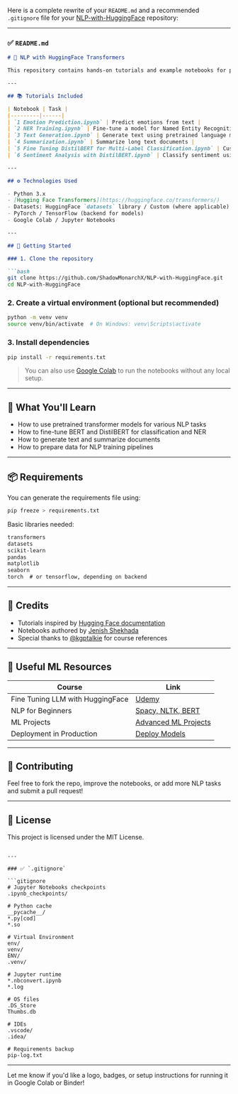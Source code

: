 Here is a complete rewrite of your `README.md` and a recommended `.gitignore` file for your [NLP-with-HuggingFace](https://github.com/ShadowMonarchX/NLP-with-HuggingFace.git) repository:

---

### ✅ `README.md`

````markdown
# 🤗 NLP with HuggingFace Transformers

This repository contains hands-on tutorials and example notebooks for performing various Natural Language Processing (NLP) tasks using Hugging Face's `transformers` library.

---

## 📚 Tutorials Included

| Notebook | Task |
|---------|------|
| `1 Emotion Prediction.ipynb` | Predict emotions from text |
| `2 NER Training.ipynb` | Fine-tune a model for Named Entity Recognition |
| `3 Text Generation.ipynb` | Generate text using pretrained language models |
| `4 Summarization.ipynb` | Summarize long text documents |
| `5 Fine Tuning DistilBERT for Multi-Label Classification.ipynb` | Custom fine-tuning for multi-label tasks |
| `6 Sentiment Analysis with DistilBERT.ipynb` | Classify sentiment using pretrained models |

---

## ⚙️ Technologies Used

- Python 3.x
- [Hugging Face Transformers](https://huggingface.co/transformers/)
- Datasets: HuggingFace `datasets` library / Custom (where applicable)
- PyTorch / TensorFlow (backend for models)
- Google Colab / Jupyter Notebooks

---

## 🚀 Getting Started

### 1. Clone the repository

```bash
git clone https://github.com/ShadowMonarchX/NLP-with-HuggingFace.git
cd NLP-with-HuggingFace
````

### 2. Create a virtual environment (optional but recommended)

```bash
python -m venv venv
source venv/bin/activate  # On Windows: venv\Scripts\activate
```

### 3. Install dependencies

```bash
pip install -r requirements.txt
```

> You can also use [Google Colab](https://colab.research.google.com/) to run the notebooks without any local setup.

---

## 🧠 What You'll Learn

* How to use pretrained transformer models for various NLP tasks
* How to fine-tune BERT and DistilBERT for classification and NER
* How to generate text and summarize documents
* How to prepare data for NLP training pipelines

---

## 📦 Requirements

You can generate the requirements file using:

```bash
pip freeze > requirements.txt
```

Basic libraries needed:

```txt
transformers
datasets
scikit-learn
pandas
matplotlib
seaborn
torch  # or tensorflow, depending on backend
```

---

## 📌 Credits

* Tutorials inspired by [Hugging Face documentation](https://huggingface.co/docs/transformers)
* Notebooks authored by [Jenish Shekhada](https://github.com/ShadowMonarchX)
* Special thanks to [@kgptalkie](http://www.kgptalkie.com) for course references

---

## 📎 Useful ML Resources

| Course                           | Link                                                                                                                    |
| -------------------------------- | ----------------------------------------------------------------------------------------------------------------------- |
| Fine Tuning LLM with HuggingFace | [Udemy](https://www.udemy.com/course/fine-tuning-llm-with-hugging-face-transformers/?referralCode=6DEB3BE17C2644422D8E) |
| NLP for Beginners                | [Spacy, NLTK, BERT](https://bit.ly/intro_nlp)                                                                           |
| ML Projects                      | [Advanced ML Projects](https://bit.ly/kgptalkie_ml_projects)                                                            |
| Deployment in Production         | [Deploy Models](https://bit.ly/bert_nlp)                                                                                |

---

## 🤝 Contributing

Feel free to fork the repo, improve the notebooks, or add more NLP tasks and submit a pull request!

---

## 📜 License

This project is licensed under the MIT License.

````

---

### ✅ `.gitignore`

```gitignore
# Jupyter Notebooks checkpoints
.ipynb_checkpoints/

# Python cache
__pycache__/
*.py[cod]
*.so

# Virtual Environment
env/
venv/
ENV/
.venv/

# Jupyter runtime
*.nbconvert.ipynb
*.log

# OS files
.DS_Store
Thumbs.db

# IDEs
.vscode/
.idea/

# Requirements backup
pip-log.txt
````

---

Let me know if you'd like a logo, badges, or setup instructions for running it in Google Colab or Binder!
